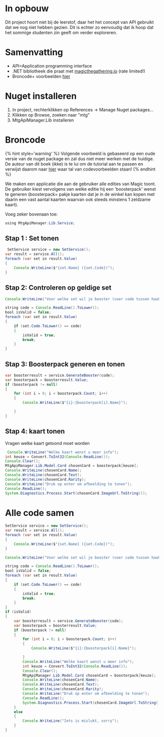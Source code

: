 # In opbouw
Dit project hoort niet bij de leerstof, daar het het concept van API gebruikt dat we nog niet hebben gezien. Dit is echter zo eenvoudig dat ik hoop dat het sommige studenten zin geeft om verder exploreren.

# Samenvatting

* API=Application programming interface
* .NET bibliotheek die praat met [magicthegathering.io](https://magicthegathering.io/)  (rate limited!)
* Broncode+ voorbeelden [hier](https://github.com/MagicTheGathering/mtg-sdk-dotnet)

# Nuget installeren

1. In project, rechterklikken op References ->  Manage Nuget packages…
2. Klikken op Browse, zoeken naar "mtg"
3. MtgApiManager.Lib installeren



# Broncode


{% hint style='warning' %}
Volgende voorbeeld is gebaseerd op een oude versie van de nuget package en zal dus niet meer werken met de huidige. De auteur van dit boek (ikke) is te lui om de tutorial aan te passen en verwijst daarom naar [hier](https://github.com/MagicTheGathering/mtg-sdk-dotnet) waar tal van codevoorbeelden staan!
{% endhint %}

We maken een applicatie die aan de gebruiker alle edities van Magic toont. De gebruiker kiest vervolgens van welke editie hij een 'boosterpack' wenst te generen (boosterpack= pakje kaarten dat je in de winkel kan kopen met daarin een vast aantal kaarten waarvan ook steeds minstens 1 zeldzame kaart).

Voeg zeker bovenaan toe:

```java
using MtgApiManager.Lib.Service;
```
## Stap 1 : Set tonen

```java
 SetService service = new SetService();
var result = service.All();
foreach (var set in result.Value)
{
    Console.WriteLine($"{set.Name} ({set.Code})");
}
```

## Stap 2: Controleren op geldige set
```java
Console.WriteLine("Voor welke set wil je booster (voer code tussen haakjes in)?");

string code = Console.ReadLine().ToLower();
bool isValid = false;
foreach (var set in result.Value)
{
    if (set.Code.ToLower() == code)
    {
        isValid = true;
        break;
    }
}
```
## Stap 3: Boosterpack generen en tonen

```java
var boosterresult = service.GenerateBooster(code);
var boosterpack = boosterresult.Value;
if (boosterpack != null)
{
    for (int i = 0; i < boosterpack.Count; i++)
    {
        Console.WriteLine($"{i}:{boosterpack[i].Name}");

    }
}
```

## Stap 4: kaart tonen
Vragen welke kaart getoond moet worden

```java
 Console.WriteLine("Welke kaart wenst u meer info");
int keuze = Convert.ToInt32(Console.ReadLine());
Console.Clear();
MtgApiManager.Lib.Model.Card chosenCard = boosterpack[keuze];
Console.WriteLine(chosenCard.Name);
Console.WriteLine(chosenCard.Text);
Console.WriteLine(chosenCard.Rarity);
Console.WriteLine("Druk op enter om afbeelding te tonen");
Console.ReadLine();
System.Diagnostics.Process.Start(chosenCard.ImageUrl.ToString());
```

# Alle code samen

```java
SetService service = new SetService();
var result = service.All();
foreach (var set in result.Value)
{
    Console.WriteLine($"{set.Name} ({set.Code})");
}

Console.WriteLine("Voor welke set wil je booster (voer code tussen haakjes in)?");

string code = Console.ReadLine().ToLower();
bool isValid = false;
foreach (var set in result.Value)
{
    if (set.Code.ToLower() == code)
    {
        isValid = true;
        break;
    }
}
if (isValid)
{
    var boosterresult = service.GenerateBooster(code);
    var boosterpack = boosterresult.Value;
    if (boosterpack != null)
    {
        for (int i = 0; i < boosterpack.Count; i++)
        {
            Console.WriteLine($"{i}:{boosterpack[i].Name}");

        }
        Console.WriteLine("Welke kaart wenst u meer info");
        int keuze = Convert.ToInt32(Console.ReadLine());
        Console.Clear();
        MtgApiManager.Lib.Model.Card chosenCard = boosterpack[keuze];
        Console.WriteLine(chosenCard.Name);
        Console.WriteLine(chosenCard.Text);
        Console.WriteLine(chosenCard.Rarity);
        Console.WriteLine("Druk op enter om afbeelding te tonen");
        Console.ReadLine();
        System.Diagnostics.Process.Start(chosenCard.ImageUrl.ToString());
    }
    else
    {
        Console.WriteLine("Iets is mislukt, sorry");
    }
}
```